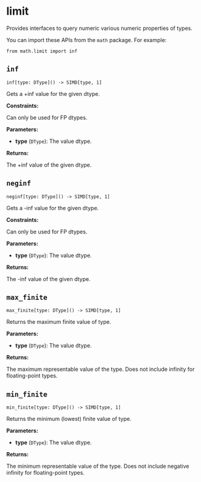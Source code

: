 # limit

Provides interfaces to query numeric various numeric properties of types.

You can import these APIs from the `math` package. For example:

```
from math.limit import inf
```

## `inf`

`inf[type: DType]() -> SIMD[type, 1]`

Gets a +inf value for the given dtype.

**Constraints:**

Can only be used for FP dtypes.

**Parameters:**

- ​**type** (`DType`): The value dtype.

**Returns:**

The +inf value of the given dtype.

## `neginf`

`neginf[type: DType]() -> SIMD[type, 1]`

Gets a -inf value for the given dtype.

**Constraints:**

Can only be used for FP dtypes.

**Parameters:**

- ​**type** (`DType`): The value dtype.

**Returns:**

The -inf value of the given dtype.

## `max_finite`

`max_finite[type: DType]() -> SIMD[type, 1]`

Returns the maximum finite value of type.

**Parameters:**

- ​**type** (`DType`): The value dtype.

**Returns:**

The maximum representable value of the type. Does not include infinity for floating-point types.

## `min_finite`

`min_finite[type: DType]() -> SIMD[type, 1]`

Returns the minimum (lowest) finite value of type.

**Parameters:**

- ​**type** (`DType`): The value dtype.

**Returns:**

The minimum representable value of the type. Does not include negative infinity for floating-point types.